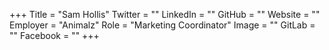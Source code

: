 +++
Title = "Sam Hollis"
Twitter = ""
LinkedIn = ""
GitHub = ""
Website = ""
Employer = "Animalz"
Role = "Marketing Coordinator"
Image = ""
GitLab = ""
Facebook = ""
+++
